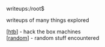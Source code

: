 writeups:/root$

writeups of many things explored

\[[htb](htb/htb.md)\] - hack the box machines\
\[[random](random/random.md)\] - random stuff encountered
